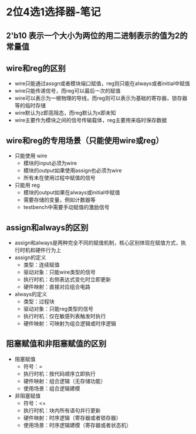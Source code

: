# 2位4选1选择器-笔记

## 2'b10 表示一个大小为两位的用二进制表示的值为2的常量值

## wire和reg的区别
- wire只能通过assgn或者模块端口赋值，reg则只能在always或者initial中赋值
- wire只能传递信号，而reg可以最后一次的赋值
- wire可以表示为一根物理的导线，而reg则可以表示为基础的寄存器，锁存器等的临时存储
- wire默认为z即高阻态，而reg默认为x即未知
- wire主要作为模块之间的信号传输载体，reg主要用来临时保存数据

## wire和reg的专用场景（只能使用wire或reg）
- 只能使用 wire
    - 模块的input必须为wire
    - 模块的output如果使用assign也必须为wire
    - 所有未在使用过程中赋值的信号
- 只能用 reg
    - 模块的output如果在always或initial中赋值
    - 需要存储的变量，例如计数器等
    - testbench中需要手动赋值的激励信号

## assign和always的区别
- assign和always是两种完全不同的赋值机制，核心区别体现在赋值方式，执行时机和硬件行为上
- assign的定义
    - 类型：连续赋值
    - 驱动对象：只能wire类型的信号
    - 执行时机：右侧表达式变化时立即更新
    - 硬件映射：直接对应组合电路
- always的定义
    - 类型：过程块
    - 驱动对象：只能reg类型的信号
    - 执行时机：仅在敏感列表触发时执行
    - 硬件映射：可映射为组合逻辑或时序逻辑

## 阻塞赋值和非阻塞赋值的区别
- 阻塞赋值
    - 符号：=
    - 执行时机：按代码顺序立即执行
    - 硬件映射：组合逻辑（无存储功能）
    - 使用场景：组合逻辑建模
- 非阻塞赋值
    - 符号：<=
    - 执行时机：块内所有语句并行更新
    - 硬件映射：时序逻辑（寄存器或者锁存器）
    - 使用场景：时序逻辑建模（寄存器或者状态机）
